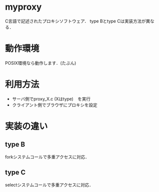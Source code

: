 # myproxy 
C言語で記述されたプロキシソフトウェア．
type Bとtype Cは実装方法が異なる．

# 動作環境
POSIX環境なら動作します．(たぶん)

# 利用方法
* サーバ側でproxy_X.c (Xはtype)　を実行
* クライアント側でブラウザにプロキシを設定

# 実装の違い
## type B
forkシステムコールで多重アクセスに対応．

## type C
selectシステムコールで多重アクセスに対応．
